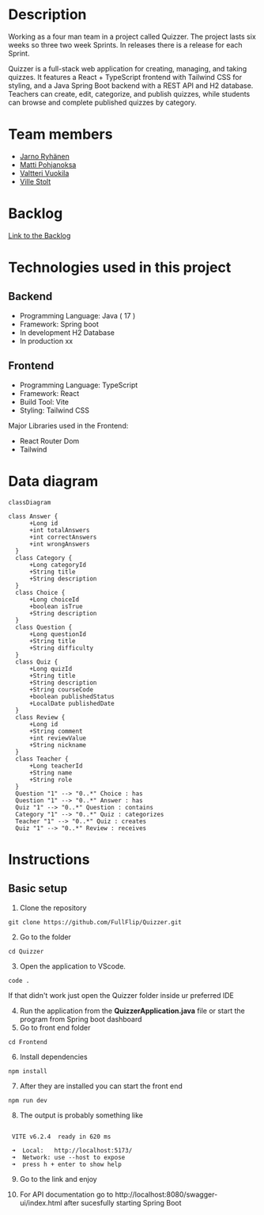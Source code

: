 # Description
Working as a four man team in a project called Quizzer. The project lasts six weeks so three two week Sprints. In releases there is a release for each Sprint. 

Quizzer is a full-stack web application for creating, managing, and taking quizzes. It features a React + TypeScript frontend with Tailwind CSS for styling, and a Java Spring Boot backend with a REST API and H2 database. Teachers can create, edit, categorize, and publish quizzes, while students can browse and complete published quizzes by category.

# Team members
* [Jarno Ryhänen](https://github.com/JarnoRyhanen)
* [Matti Pohjanoksa](https://github.com/MatPohj)
* [Valtteri Vuokila](https://github.com/Valheri)
* [Ville Stolt](https://github.com/Vsto99)
  
# Backlog
[Link to the Backlog](https://github.com/orgs/FullFlip/projects/1)

# Technologies used in this project
## Backend
- Programming Language: Java ( 17 ) 
- Framework: Spring boot
- In development H2 Database
- In production xx
## Frontend
- Programming Language: TypeScript
- Framework: React
- Build Tool: Vite
- Styling: Tailwind CSS
  
Major Libraries used in the Frontend:
   - React Router Dom
   - Tailwind

# Data diagram
```mermaid
classDiagram

class Answer {
      +Long id
      +int totalAnswers
      +int correctAnswers
      +int wrongAnswers
  }
  class Category {
      +Long categoryId
      +String title
      +String description
  }
  class Choice {
      +Long choiceId
      +boolean isTrue
      +String description
  }
  class Question {
      +Long questionId
      +String title
      +String difficulty
  }
  class Quiz {
      +Long quizId
      +String title
      +String description
      +String courseCode
      +boolean publishedStatus
      +LocalDate publishedDate
  }
  class Review {
      +Long id
      +String comment
      +int reviewValue
      +String nickname
  }
  class Teacher {
      +Long teacherId
      +String name
      +String role
  }
  Question "1" --> "0..*" Choice : has
  Question "1" --> "0..*" Answer : has
  Quiz "1" --> "0..*" Question : contains
  Category "1" --> "0..*" Quiz : categorizes
  Teacher "1" --> "0..*" Quiz : creates
  Quiz "1" --> "0..*" Review : receives
```
# Instructions
## Basic setup
1. Clone the repository
 ```
git clone https://github.com/FullFlip/Quizzer.git
 ```
2. Go to the folder
 ```
cd Quizzer
 ```
3. Open the application to VScode.
 ```
code .
 ```
If that didn't work just open the Quizzer folder inside ur preferred IDE

4. Run the application from the __QuizzerApplication.java__ file or start the program from Spring boot dashboard
5. Go to front end folder
 ```
cd Frontend
 ```
6. Install dependencies
 ```
npm install
 ```
7. After they are installed you can start the front end
 ```
npm run dev
 ```
8. The output is probably something like
 ```

  VITE v6.2.4  ready in 620 ms

  ➜  Local:   http://localhost:5173/
  ➜  Network: use --host to expose
  ➜  press h + enter to show help
 ```
9. Go to the link and enjoy

10. For API documentation go to http://localhost:8080/swagger-ui/index.html  after sucesfully starting Spring Boot

